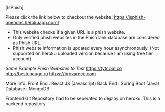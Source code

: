 [IsPhish]

Please click the link below to checkout the website!
https://isphish-opendns.herokuapp.com/

- This website checks if a given URL is a phish website.
- Only verified phish websites in the PhishTank database are considered as Phish URL.
- Phish website information is updated every hour asynchronously. 
    (Not supported on heroku uploaded version because I am using free tier account)

*Some Example Phish Websites to Test*
https://tytcoin.co
http://bestcheuge.ru
https://brovarnce.com


More Info:
Front End : React JS (Javascript)
Back End : Spring Boot (Java)
Database : MongoDB

Frontend Git Repository had to be seperated to deploy on heroku.
This is a backend repository.
